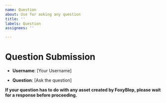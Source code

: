 ```yaml
---
name: Question
about: Use for asking any question
title: ''
labels: Question
assignees: ''

---
```


# Question Submission

- **Username**: [Your Username]

- **Question**: [Ask the question]

**If your question has to do with any asset created by FoxyBlep, please wait for a response before proceeding.**
